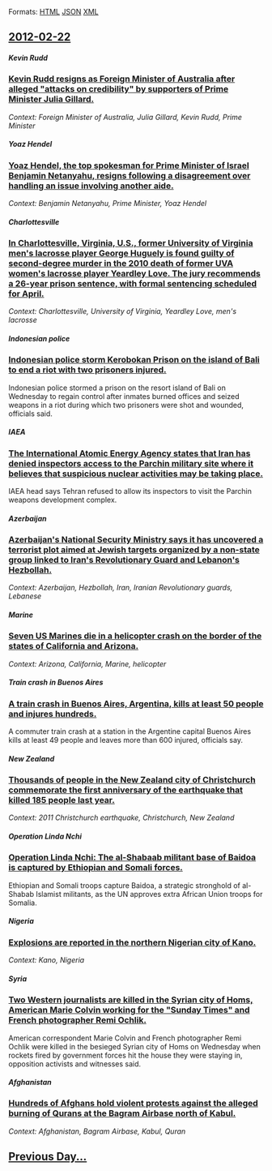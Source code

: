 
Formats: [HTML](2012/02/22/index.html)  [JSON](2012/02/22/index.json)  [XML](2012/02/22/index.xml)  

## [2012-02-22](/news/2012/02/22/index.md)

##### Kevin Rudd
### [Kevin Rudd resigns as Foreign Minister of Australia after alleged "attacks on credibility" by supporters of Prime Minister Julia Gillard. ](/news/2012/02/22/kevin-rudd-resigns-as-foreign-minister-of-australia-after-alleged-attacks-on-credibility-by-supporters-of-prime-minister-julia-gillard.md)
_Context: Foreign Minister of Australia, Julia Gillard, Kevin Rudd, Prime Minister_

##### Yoaz Hendel
### [Yoaz Hendel, the top spokesman for Prime Minister of Israel Benjamin Netanyahu, resigns following a disagreement over handling an issue involving another aide. ](/news/2012/02/22/yoaz-hendel-the-top-spokesman-for-prime-minister-of-israel-benjamin-netanyahu-resigns-following-a-disagreement-over-handling-an-issue-invo.md)
_Context: Benjamin Netanyahu, Prime Minister, Yoaz Hendel_

##### Charlottesville
### [In Charlottesville, Virginia, U.S., former University of Virginia men's lacrosse player George Huguely is found guilty of second-degree murder in the 2010 death of former UVA women's lacrosse player Yeardley Love. The jury recommends a 26-year prison sentence, with formal sentencing scheduled for April. ](/news/2012/02/22/in-charlottesville-virginia-u-s-former-university-of-virginia-men-s-lacrosse-player-george-huguely-is-found-guilty-of-second-degree-murd.md)
_Context: Charlottesville, University of Virginia, Yeardley Love, men's lacrosse_

##### Indonesian police
### [Indonesian police storm Kerobokan Prison on the island of Bali to end a riot with two prisoners injured. ](/news/2012/02/22/indonesian-police-storm-kerobokan-prison-on-the-island-of-bali-to-end-a-riot-with-two-prisoners-injured.md)
Indonesian police stormed a prison on the resort island of Bali on Wednesday to regain control after inmates burned offices and seized weapons in a riot during which two prisoners were shot and wounded, officials said.

##### IAEA
### [The International Atomic Energy Agency states that Iran has denied inspectors access to the Parchin military site where it believes that suspicious nuclear activities may be taking place. ](/news/2012/02/22/the-international-atomic-energy-agency-states-that-iran-has-denied-inspectors-access-to-the-parchin-military-site-where-it-believes-that-sus.md)
IAEA head says Tehran refused to allow its inspectors to visit the Parchin weapons development complex.

##### Azerbaijan
### [Azerbaijan's National Security Ministry says it has uncovered a terrorist plot aimed at Jewish targets organized by a non-state group linked to Iran's Revolutionary Guard and Lebanon's Hezbollah. ](/news/2012/02/22/azerbaijan-s-national-security-ministry-says-it-has-uncovered-a-terrorist-plot-aimed-at-jewish-targets-organized-by-a-non-state-group-linked.md)
_Context: Azerbaijan, Hezbollah, Iran, Iranian Revolutionary guards, Lebanese_

##### Marine
### [Seven US Marines die in a helicopter crash on the border of the states of California and Arizona. ](/news/2012/02/22/seven-us-marines-die-in-a-helicopter-crash-on-the-border-of-the-states-of-california-and-arizona.md)
_Context: Arizona, California, Marine, helicopter_

##### Train crash in Buenos Aires
### [A train crash in Buenos Aires, Argentina, kills at least 50 people and injures hundreds. ](/news/2012/02/22/a-train-crash-in-buenos-aires-argentina-kills-at-least-50-people-and-injures-hundreds.md)
A commuter train crash at a station in the Argentine capital Buenos Aires kills at least 49 people and leaves more than 600 injured, officials say.

##### New Zealand
### [Thousands of people in the New Zealand city of Christchurch commemorate the first anniversary of the earthquake that killed 185 people last year. ](/news/2012/02/22/thousands-of-people-in-the-new-zealand-city-of-christchurch-commemorate-the-first-anniversary-of-the-earthquake-that-killed-185-people-last.md)
_Context: 2011 Christchurch earthquake, Christchurch, New Zealand_

##### Operation Linda Nchi
### [Operation Linda Nchi: The al-Shabaab militant base of Baidoa is captured by Ethiopian and Somali forces. ](/news/2012/02/22/operation-linda-nchi-the-al-shabaab-militant-base-of-baidoa-is-captured-by-ethiopian-and-somali-forces.md)
Ethiopian and Somali troops capture Baidoa, a strategic stronghold of al-Shabab Islamist militants, as the UN approves extra African Union troops for Somalia.

##### Nigeria
### [Explosions are reported in the northern Nigerian city of Kano. ](/news/2012/02/22/explosions-are-reported-in-the-northern-nigerian-city-of-kano.md)
_Context: Kano, Nigeria_

##### Syria
### [Two Western journalists are killed in the Syrian city of Homs, American Marie Colvin working for the "Sunday Times" and French photographer Remi Ochlik. ](/news/2012/02/22/two-western-journalists-are-killed-in-the-syrian-city-of-homs-american-marie-colvin-working-for-the-sunday-times-and-french-photographer.md)
American correspondent Marie Colvin and French photographer Remi Ochlik were killed in the besieged Syrian city of Homs on Wednesday when rockets fired by government forces hit the house they were staying in, opposition activists and witnesses said.

##### Afghanistan
### [Hundreds of Afghans hold violent protests against the alleged burning of Qurans at the Bagram Airbase north of Kabul. ](/news/2012/02/22/hundreds-of-afghans-hold-violent-protests-against-the-alleged-burning-of-qurans-at-the-bagram-airbase-north-of-kabul.md)
_Context: Afghanistan, Bagram Airbase, Kabul, Quran_

## [Previous Day...](/news/2012/02/21/index.md)

